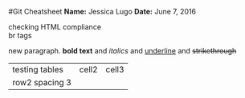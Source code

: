 #Git Cheatsheet
**Name:** Jessica Lugo
**Date:** June 7, 2016


<p>checking HTML compliance
<br>br tags
<p>new paragraph. <b>bold text</b> and <i>italics</i> and <u>underline</u> and <s>strikethrough</s>

<table><tr><td>testing tables</td><td>cell2</td><td>cell3</td></tr><tr><td cellspacing=3>row2 spacing 3</td></tr></table>